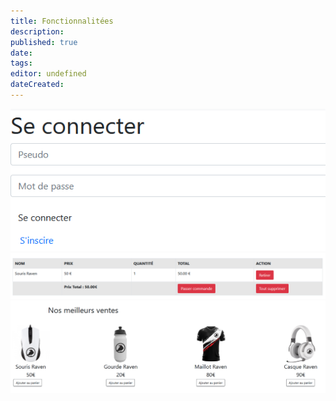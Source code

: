 ```yaml
---
title: Fonctionnalitées
description: 
published: true
date: 
tags: 
editor: undefined
dateCreated:
---
```


![Connection](../../img/raven/raven_connection.png)
![Panier](../../img/raven/raven_panier.png)
![Produits](../../img/raven/raven_products.png)